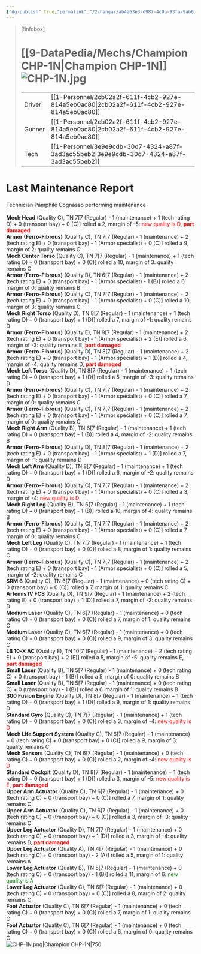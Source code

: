 ```yaml
---
{"dg-publish":true,"permalink":"/2-hangar/ab4a63e3-d987-4c0a-93fa-9ab63a0aed31/"}
---
```


> [!infobox]
> # [[9-DataPedia/Mechs/Champion CHP-1N\|Champion CHP-1N]] ![CHP-1N.jpg](/img/user/z_Assets/Mechs/CHP-1N.jpg)
> | | |
> | - | - |
> | Driver | [[1-Personnel/2cb02a2f-611f-4cb2-927e-814a5eb0ac80\|2cb02a2f-611f-4cb2-927e-814a5eb0ac80]] |
> | Gunner | [[1-Personnel/2cb02a2f-611f-4cb2-927e-814a5eb0ac80\|2cb02a2f-611f-4cb2-927e-814a5eb0ac80]] |
> | Tech | [[1-Personnel/3e9e9cdb-30d7-4324-a87f-3ad3ac55beb2\|3e9e9cdb-30d7-4324-a87f-3ad3ac55beb2]] |

# Last Maintenance Report
<emph>Technician Pamphile Cognasso performing maintenance</emph><br><br><b>Mech Head</b> (Quality C), TN 7[7 (Regular) - 1 (maintenance) + 1 (tech rating D) + 0 (transport bay) + 0 (C)] rolled a 2, margin of -5: <font color='red'>new quality is D</font>, <font color='red'><b>part damaged</b></font><br><b>Armor (Ferro-Fibrous)</b> (Quality C), TN 7[7 (Regular) - 1 (maintenance) + 2 (tech rating E) + 0 (transport bay) - 1 (Armor specialist) + 0 (C)] rolled a 9, margin of 2: quality remains C<br><b>Mech Center Torso</b> (Quality C), TN 7[7 (Regular) - 1 (maintenance) + 1 (tech rating D) + 0 (transport bay) + 0 (C)] rolled a 10, margin of 3: quality remains C<br><b>Armor (Ferro-Fibrous)</b> (Quality B), TN 6[7 (Regular) - 1 (maintenance) + 2 (tech rating E) + 0 (transport bay) - 1 (Armor specialist) - 1 (B)] rolled a 6, margin of 0: quality remains B<br><b>Armor (Ferro-Fibrous)</b> (Quality C), TN 7[7 (Regular) - 1 (maintenance) + 2 (tech rating E) + 0 (transport bay) - 1 (Armor specialist) + 0 (C)] rolled a 10, margin of 3: quality remains C<br><b>Mech Right Torso</b> (Quality D), TN 8[7 (Regular) - 1 (maintenance) + 1 (tech rating D) + 0 (transport bay) + 1 (D)] rolled a 7, margin of -1: quality remains D<br><b>Armor (Ferro-Fibrous)</b> (Quality E), TN 9[7 (Regular) - 1 (maintenance) + 2 (tech rating E) + 0 (transport bay) - 1 (Armor specialist) + 2 (E)] rolled a 6, margin of -3: quality remains E, <font color='red'><b>part damaged</b></font><br><b>Armor (Ferro-Fibrous)</b> (Quality D), TN 8[7 (Regular) - 1 (maintenance) + 2 (tech rating E) + 0 (transport bay) - 1 (Armor specialist) + 1 (D)] rolled a 4, margin of -4: quality remains D, <font color='red'><b>part damaged</b></font><br><b>Mech Left Torso</b> (Quality D), TN 8[7 (Regular) - 1 (maintenance) + 1 (tech rating D) + 0 (transport bay) + 1 (D)] rolled a 5, margin of -3: quality remains D<br><b>Armor (Ferro-Fibrous)</b> (Quality C), TN 7[7 (Regular) - 1 (maintenance) + 2 (tech rating E) + 0 (transport bay) - 1 (Armor specialist) + 0 (C)] rolled a 7, margin of 0: quality remains C<br><b>Armor (Ferro-Fibrous)</b> (Quality C), TN 7[7 (Regular) - 1 (maintenance) + 2 (tech rating E) + 0 (transport bay) - 1 (Armor specialist) + 0 (C)] rolled a 7, margin of 0: quality remains C<br><b>Mech Right Arm</b> (Quality B), TN 6[7 (Regular) - 1 (maintenance) + 1 (tech rating D) + 0 (transport bay) - 1 (B)] rolled a 4, margin of -2: quality remains B<br><b>Armor (Ferro-Fibrous)</b> (Quality D), TN 8[7 (Regular) - 1 (maintenance) + 2 (tech rating E) + 0 (transport bay) - 1 (Armor specialist) + 1 (D)] rolled a 7, margin of -1: quality remains D<br><b>Mech Left Arm</b> (Quality D), TN 8[7 (Regular) - 1 (maintenance) + 1 (tech rating D) + 0 (transport bay) + 1 (D)] rolled a 6, margin of -2: quality remains D<br><b>Armor (Ferro-Fibrous)</b> (Quality C), TN 7[7 (Regular) - 1 (maintenance) + 2 (tech rating E) + 0 (transport bay) - 1 (Armor specialist) + 0 (C)] rolled a 3, margin of -4: <font color='red'>new quality is D</font><br><b>Mech Right Leg</b> (Quality B), TN 6[7 (Regular) - 1 (maintenance) + 1 (tech rating D) + 0 (transport bay) - 1 (B)] rolled a 10, margin of 4: quality remains B<br><b>Armor (Ferro-Fibrous)</b> (Quality C), TN 7[7 (Regular) - 1 (maintenance) + 2 (tech rating E) + 0 (transport bay) - 1 (Armor specialist) + 0 (C)] rolled a 7, margin of 0: quality remains C<br><b>Mech Left Leg</b> (Quality C), TN 7[7 (Regular) - 1 (maintenance) + 1 (tech rating D) + 0 (transport bay) + 0 (C)] rolled a 8, margin of 1: quality remains C<br><b>Armor (Ferro-Fibrous)</b> (Quality C), TN 7[7 (Regular) - 1 (maintenance) + 2 (tech rating E) + 0 (transport bay) - 1 (Armor specialist) + 0 (C)] rolled a 5, margin of -2: quality remains C<br><b>SRM 6</b> (Quality C), TN 6[7 (Regular) - 1 (maintenance) + 0 (tech rating C) + 0 (transport bay) + 0 (C)] rolled a 7, margin of 1: quality remains C<br><b>Artemis IV FCS</b> (Quality D), TN 9[7 (Regular) - 1 (maintenance) + 2 (tech rating E) + 0 (transport bay) + 1 (D)] rolled a 7, margin of -2: quality remains D<br><b>Medium Laser</b> (Quality C), TN 6[7 (Regular) - 1 (maintenance) + 0 (tech rating C) + 0 (transport bay) + 0 (C)] rolled a 7, margin of 1: quality remains C<br><b>Medium Laser</b> (Quality C), TN 6[7 (Regular) - 1 (maintenance) + 0 (tech rating C) + 0 (transport bay) + 0 (C)] rolled a 9, margin of 3: quality remains C<br><b>LB 10-X AC</b> (Quality E), TN 10[7 (Regular) - 1 (maintenance) + 2 (tech rating E) + 0 (transport bay) + 2 (E)] rolled a 5, margin of -5: quality remains E, <font color='red'><b>part damaged</b></font><br><b>Small Laser</b> (Quality B), TN 5[7 (Regular) - 1 (maintenance) + 0 (tech rating C) + 0 (transport bay) - 1 (B)] rolled a 5, margin of 0: quality remains B<br><b>Small Laser</b> (Quality B), TN 5[7 (Regular) - 1 (maintenance) + 0 (tech rating C) + 0 (transport bay) - 1 (B)] rolled a 6, margin of 1: quality remains B<br><b>300 Fusion Engine</b> (Quality D), TN 8[7 (Regular) - 1 (maintenance) + 1 (tech rating D) + 0 (transport bay) + 1 (D)] rolled a 9, margin of 1: quality remains D<br><b>Standard Gyro</b> (Quality C), TN 7[7 (Regular) - 1 (maintenance) + 1 (tech rating D) + 0 (transport bay) + 0 (C)] rolled a 3, margin of -4: <font color='red'>new quality is D</font><br><b>Mech Life Support System</b> (Quality C), TN 6[7 (Regular) - 1 (maintenance) + 0 (tech rating C) + 0 (transport bay) + 0 (C)] rolled a 9, margin of 3: quality remains C<br><b>Mech Sensors</b> (Quality C), TN 6[7 (Regular) - 1 (maintenance) + 0 (tech rating C) + 0 (transport bay) + 0 (C)] rolled a 2, margin of -4: <font color='red'>new quality is D</font><br><b>Standard Cockpit</b> (Quality D), TN 8[7 (Regular) - 1 (maintenance) + 1 (tech rating D) + 0 (transport bay) + 1 (D)] rolled a 3, margin of -5: <font color='red'>new quality is E</font>, <font color='red'><b>part damaged</b></font><br><b>Upper Arm Actuator</b> (Quality C), TN 6[7 (Regular) - 1 (maintenance) + 0 (tech rating C) + 0 (transport bay) + 0 (C)] rolled a 7, margin of 1: quality remains C<br><b>Upper Arm Actuator</b> (Quality C), TN 6[7 (Regular) - 1 (maintenance) + 0 (tech rating C) + 0 (transport bay) + 0 (C)] rolled a 3, margin of -3: quality remains C<br><b>Upper Leg Actuator</b> (Quality D), TN 7[7 (Regular) - 1 (maintenance) + 0 (tech rating C) + 0 (transport bay) + 1 (D)] rolled a 3, margin of -4: quality remains D, <font color='red'><b>part damaged</b></font><br><b>Upper Leg Actuator</b> (Quality A), TN 4[7 (Regular) - 1 (maintenance) + 0 (tech rating C) + 0 (transport bay) - 2 (A)] rolled a 5, margin of 1: quality remains A<br><b>Lower Leg Actuator</b> (Quality B), TN 5[7 (Regular) - 1 (maintenance) + 0 (tech rating C) + 0 (transport bay) - 1 (B)] rolled a 11, margin of 6: <font color='green'>new quality is A</font><br><b>Lower Leg Actuator</b> (Quality C), TN 6[7 (Regular) - 1 (maintenance) + 0 (tech rating C) + 0 (transport bay) + 0 (C)] rolled a 8, margin of 2: quality remains C<br><b>Foot Actuator</b> (Quality C), TN 6[7 (Regular) - 1 (maintenance) + 0 (tech rating C) + 0 (transport bay) + 0 (C)] rolled a 7, margin of 1: quality remains C<br><b>Foot Actuator</b> (Quality C), TN 6[7 (Regular) - 1 (maintenance) + 0 (tech rating C) + 0 (transport bay) + 0 (C)] rolled a 6, margin of 0: quality remains C<br>
![CHP-1N.png|Champion CHP-1N|750](/img/user/z_Assets/Mech%20Sheets/CHP-1N.png)